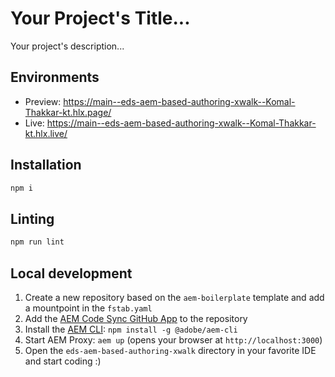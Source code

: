 # Your Project's Title...
Your project's description...

## Environments
- Preview: https://main--eds-aem-based-authoring-xwalk--Komal-Thakkar-kt.hlx.page/
- Live: https://main--eds-aem-based-authoring-xwalk--Komal-Thakkar-kt.hlx.live/

## Installation

```sh
npm i
```

## Linting

```sh
npm run lint
```

## Local development

1. Create a new repository based on the `aem-boilerplate` template and add a mountpoint in the `fstab.yaml`
1. Add the [AEM Code Sync GitHub App](https://github.com/apps/aem-code-sync) to the repository
1. Install the [AEM CLI](https://github.com/adobe/helix-cli): `npm install -g @adobe/aem-cli`
1. Start AEM Proxy: `aem up` (opens your browser at `http://localhost:3000`)
1. Open the `eds-aem-based-authoring-xwalk` directory in your favorite IDE and start coding :)
